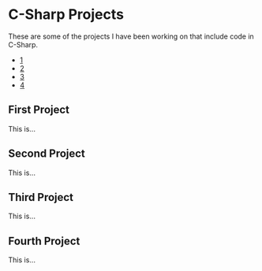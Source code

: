 # C-Sharp Projects

These are some of the projects I have been working on that include code in C-Sharp.

- [1](#proj1)
- [2](#proj2)
- [3](#proj3)
- [4](#proj4)

## First Project

This is...

## Second Project

This is...

## Third Project

This is...

## Fourth Project

This is...